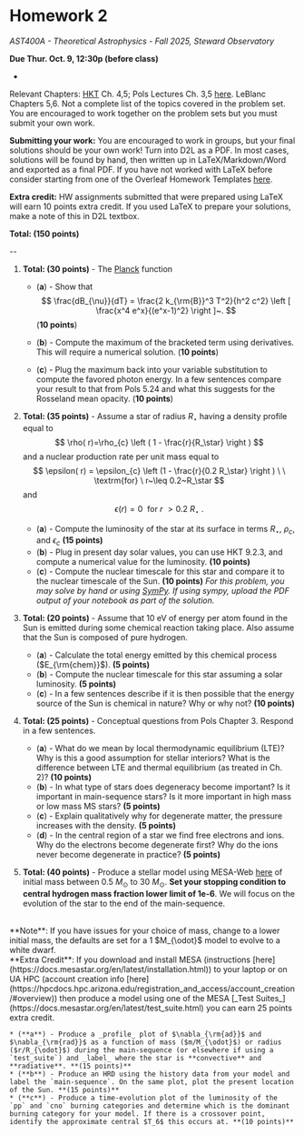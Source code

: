 # Homework 2

_AST400A - Theoretical Astrophysics - Fall 2025, Steward Observatory_

**Due Thur. Oct. 9, 12:30p (before class)**

-

Relevant Chapters: [HKT](https://arizona-ua.primo.exlibrisgroup.com/permalink/01UA_INST/1ffcblk/alma991048844104203843) Ch. 4,5; Pols Lectures Ch. 3,5 [here](https://www.astro.ru.nl/~onnop/education/stev_utrecht_notes/chapter1-4.pdf). LeBlanc Chapters 5,6. Not a complete list of the topics covered in the problem set. You are encouraged to work together on the problem sets but you must submit your own work. 

**Submitting your work:** You are encouraged to work in groups, but your final solutions should be your own work! Turn into D2L as a PDF. In most cases, solutions will be found by hand, then written up in LaTeX/Markdown/Word and exported as a final PDF. If you have not worked with LaTeX before consider starting from one of the Overleaf Homework Templates [here](https://tr.overleaf.com/gallery/tagged/homework).

**Extra credit:** HW assignments submitted that were prepared using LaTeX will earn 10 points extra credit. If you used LaTeX to prepare your solutions, make a note of this in D2L textbox.

**Total: (150 points)** 

--

1. **Total: (30 points)** - The [Planck](https://en.wikipedia.org/wiki/Planck%27s_law) function 

    * (**a**) - Show that
$$
\frac{dB_{\nu}}{dT} = \frac{2 k_{\rm{B}}^3 T^2}{h^2 c^2} \left [ \frac{x^4 e^x}{(e^x-1)^2} \right ]~.
$$ (**10 points**)

    * (**b**) - Compute the maximum of the bracketed term using derivatives. This will require a numerical solution. (**10 points**)
    * (**c**) - Plug the maximum back into your variable substitution to compute the favored photon energy. In a few sentences compare your result to that from Pols 5.24 and what this suggests for the Rosseland mean opacity. (**10 points**)


2. **Total: (35 points)** - Assume a star of radius $R_\star$ having a density profile equal to 
$$
\rho( r)=\rho_{c} \left ( 1 - \frac{r}{R_\star} \right )
$$
and a nuclear production rate per unit mass equal to 
$$
\epsilon( r) = \epsilon_{c} \left (1 - \frac{r}{0.2 R_\star} \right ) \ \  \textrm{for} \ r~\leq 0.2~R_\star
$$
and 
$$
\epsilon( r) = 0 \ \  \textrm{for} \ r~\gt 0.2~R_\star~.
$$
    * (**a**) - Compute the luminosity of the star at its surface in terms $R_\star$, $\rho_{c},$ and $\epsilon_{c}$ **(15 points)** 
    * (**b**) - Plug in present day solar values, you can use HKT 9.2.3, and compute a numerical value for the luminosity. **(10 points)**
    * (**c**) - Compute the nuclear timescale for this star and compare it to the nuclear timescale of the Sun. **(10 points)** 
_For this problem, you may solve by hand or using [SymPy](https://www.sympy.org/en/index.html). If using sympy, upload the PDF output of your notebook as part of the solution._
3. **Total: (20 points)** - Assume that 10 eV of energy per atom found in the Sun is emitted during some chemical reaction taking place. Also assume that the Sun is composed of pure hydrogen. 
    * (**a**) - Calculate the total energy emitted by this chemical process ($E_{\rm{chem}}$). **(5 points)**
    * (**b**) - Compute the nuclear timescale for this star assuming a solar luminosity. **(5 points)**
    * (**c**) - In a few sentences describe if it is then possible that the energy source of the Sun is chemical in nature? Why or why not? **(10 points)**

4. **Total: (25 points)** - Conceptual questions from Pols Chapter 3. Respond in a few sentences.
    * (**a**) - What do we mean by local thermodynamic equilibrium (LTE)? Why is this a good assumption for stellar interiors? What is the difference between LTE and thermal equilibrium (as treated in Ch. 2)? **(10 points)**
    * (**b**) - In what type of stars does degeneracy become important? Is it important in main-sequence stars? Is it more important in high mass or low mass MS stars? **(5 points)**
    * (**c**) - Explain qualitatively why for degenerate matter, the pressure increases with the density. **(5 points)**
    * (**d**) - In the central region of a star we find free electrons and ions. Why do the electrons become degenerate first? Why do the ions never become degenerate in practice? **(5 points)**

5. **Total: (40 points)** - Produce a stellar model using MESA-Web [here](http://user.astro.wisc.edu/~townsend/static.php?ref=mesa-web-submit) of initial mass between 0.5 $M_{\odot}$ to 30 $M_{\odot}$. **Set your stopping condition to central hydrogen mass fraction lower limit of 1e-6**. We will focus on the evolution of the star to the end of the main-sequence. 
<br>
**Note**: If you have issues for your choice of mass, change to a lower initial mass, the defaults are set for a 1 $M_{\odot}$ model to evolve to a white dwarf. 
<br> 
 **Extra Credit**: If you download and install MESA (instructions [here](https://docs.mesastar.org/en/latest/installation.html)) to your laptop or on UA HPC (account creation info [here](https://hpcdocs.hpc.arizona.edu/registration_and_access/account_creation/#overview)) then produce a model using one of the MESA [_Test Suites_](https://docs.mesastar.org/en/latest/test_suite.html) you can earn 25 points extra credit. 

    * (**a**) - Produce a _profile_ plot of $\nabla_{\rm{ad}}$ and $\nabla_{\rm{rad}}$ as a function of mass ($m/M_{\odot}$) or radius ($r/R_{\odot}$) during the main-sequence (or elsewhere if using a `test_suite`) and _label_ where the star is **convective** and **radiative**. **(15 points)**
    * (**b**) - Produce an HRD using the history data from your model and label the `main-sequence`. On the same plot, plot the present location of the Sun. **(15 points)**
    * (**c**) - Produce a time-evolution plot of the luminosity of the `pp` and `cno` burning categories and determine which is the dominant burning category for your model. If there is a crossover point, identify the approximate central $T_6$ this occurs at. **(10 points)**
